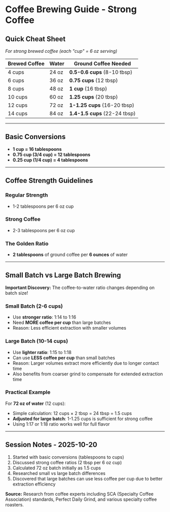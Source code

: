 # Coffee Brewing Guide - Strong Coffee

## Quick Cheat Sheet
*For strong brewed coffee (each "cup" = 6 oz serving)*

| Brewed Coffee | Water | Ground Coffee Needed |
|---------------|-------|---------------------|
| 4 cups | 24 oz | **0.5-0.6 cups** (8-10 tbsp) |
| 6 cups | 36 oz | **0.75 cups** (12 tbsp) |
| 8 cups | 48 oz | **1 cup** (16 tbsp) |
| 10 cups | 60 oz | **1.25 cups** (20 tbsp) |
| 12 cups | 72 oz | **1-1.25 cups** (16-20 tbsp) |
| 14 cups | 84 oz | **1.4-1.5 cups** (22-24 tbsp) |

---

## Basic Conversions
- **1 cup = 16 tablespoons**
- **0.75 cup (3/4 cup) = 12 tablespoons**
- **0.25 cup (1/4 cup) = 4 tablespoons**

---

## Coffee Strength Guidelines

### Regular Strength
- 1-2 tablespoons per 6 oz cup

### Strong Coffee
- 2-3 tablespoons per 6 oz cup

### The Golden Ratio
- **2 tablespoons** of ground coffee per **6 ounces** of water

---

## Small Batch vs Large Batch Brewing

**Important Discovery:** The coffee-to-water ratio changes depending on batch size!

### Small Batch (2-6 cups)
- Use **stronger ratio**: 1:14 to 1:16
- Need **MORE coffee per cup** than large batches
- Reason: Less efficient extraction with smaller volumes

### Large Batch (10-14 cups)
- Use **lighter ratio**: 1:15 to 1:18
- Can use **LESS coffee per cup** than small batches
- Reason: Larger volumes extract more efficiently due to longer contact time
- Also benefits from coarser grind to compensate for extended extraction time

### Practical Example
For **72 oz of water** (12 cups):
- Simple calculation: 12 cups × 2 tbsp = 24 tbsp = 1.5 cups
- **Adjusted for large batch**: 1-1.25 cups is sufficient for strong coffee
- Using 1:17 or 1:18 ratio works well for full flavor

---

## Session Notes - 2025-10-20

1. Started with basic conversions (tablespoons to cups)
2. Discussed strong coffee ratios (2 tbsp per 6 oz cup)
3. Calculated 72 oz batch initially as 1.5 cups
4. Researched small vs large batch differences
5. Discovered that large batches can use less coffee per cup due to better extraction efficiency

**Source:** Research from coffee experts including SCA (Specialty Coffee Association) standards, Perfect Daily Grind, and various specialty coffee roasters.
